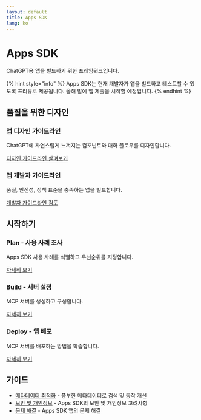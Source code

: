 ```yaml
---
layout: default
title: Apps SDK
lang: ko
---
```


# Apps SDK

ChatGPT용 앱을 빌드하기 위한 프레임워크입니다.

{% hint style="info" %}
Apps SDK는 현재 개발자가 앱을 빌드하고 테스트할 수 있도록 프리뷰로 제공됩니다. 올해 말에 앱 제출을 시작할 예정입니다.
{% endhint %}

## 품질을 위한 디자인

### 앱 디자인 가이드라인
ChatGPT에 자연스럽게 느껴지는 컴포넌트와 대화 플로우를 디자인합니다.

[디자인 가이드라인 살펴보기](core-concepts/design-guidelines.ko.md)

### 앱 개발자 가이드라인
품질, 안전성, 정책 표준을 충족하는 앱을 빌드합니다.

[개발자 가이드라인 검토](resources/app-developer-guidelines.ko.md)

## 시작하기

### Plan - 사용 사례 조사
Apps SDK 사용 사례를 식별하고 우선순위를 지정합니다.

[자세히 보기](plan/use-case.ko.md)

### Build - 서버 설정
MCP 서버를 생성하고 구성합니다.

[자세히 보기](build/mcp-server.ko.md)

### Deploy - 앱 배포
MCP 서버를 배포하는 방법을 학습합니다.

[자세히 보기](deploy/deploy.ko.md)

## 가이드

- [메타데이터 최적화](guides/optimize-metadata.ko.md) - 풍부한 메타데이터로 검색 및 동작 개선
- [보안 및 개인정보](guides/security-privacy.ko.md) - Apps SDK의 보안 및 개인정보 고려사항
- [문제 해결](guides/troubleshooting.ko.md) - Apps SDK 앱의 문제 해결
